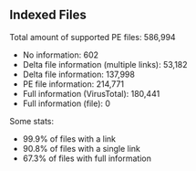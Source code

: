## Indexed Files

<!--FileStats-->
Total amount of supported PE files: 586,994

* No information: 602
* Delta file information (multiple links): 53,182
* Delta file information: 137,998
* PE file information: 214,771
* Full information (VirusTotal): 180,441
* Full information (file): 0

Some stats:

* 99.9% of files with a link
* 90.8% of files with a single link
* 67.3% of files with full information
<!--/FileStats-->
